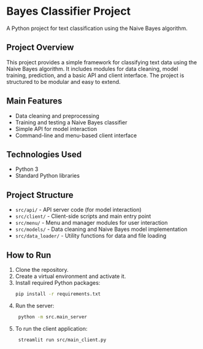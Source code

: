 # Bayes Classifier Project

A Python project for text classification using the Naive Bayes algorithm.

## Project Overview
This project provides a simple framework for classifying text data using the Naive Bayes algorithm. It includes modules for data cleaning, model training, prediction, and a basic API and client interface. The project is structured to be modular and easy to extend.

## Main Features
- Data cleaning and preprocessing
- Training and testing a Naive Bayes classifier
- Simple API for model interaction
- Command-line and menu-based client interface

## Technologies Used
- Python 3
- Standard Python libraries 

## Project Structure
- `src/api/` - API server code (for model interaction)
- `src/client/` - Client-side scripts and main entry point
- `src/menu/` - Menu and manager modules for user interaction
- `src/models/` - Data cleaning and Naive Bayes model implementation
- `src/data_loader/` - Utility functions for data and file loading

## How to Run
1. Clone the repository.
2. Create a virtual environment and activate it.
3. Install required Python packages:
   ```bash
   pip install -r requirements.txt
   ```
4. Run the server:
   ```bash
    python -m src.main_server
   ```
5. To run the client application:
   ```bash
    streamlit run src/main_client.py
   ```



